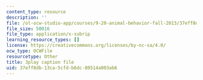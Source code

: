 ```yaml
---
content_type: resource
description: ''
file: /ol-ocw-studio-app/courses/9-20-animal-behavior-fall-2013/37eff8db13ca5cfdb6dc80514a003ab6_472245.vtt
file_size: 50016
file_type: application/x-subrip
learning_resource_types: []
license: https://creativecommons.org/licenses/by-nc-sa/4.0/
ocw_type: OCWFile
resourcetype: Other
title: 3play caption file
uid: 37eff8db-13ca-5cfd-b6dc-80514a003ab6
---
```

